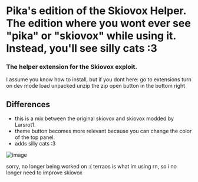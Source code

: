 # Pika's edition of the Skiovox Helper. The edition where you wont ever see "pika" or "skiovox" while using it. Instead, you'll see silly cats :3 
### The helper extension for the Skiovox exploit.

I assume you know how to install, but if you dont here: 
go to extensions
turn on dev mode
load unpacked
unzip the zip
open button in the bottom right

## Differences
- this is a mix between the original skiovox and skiovox modded by Larsrot1.
- theme button becomes more relevant because you can change the color of the top panel.
- adds silly cats :3 

![image](https://github.com/zkayns/skiovox-helper/assets/80561998/4c09893a-65a5-45da-b70b-5f3d20c27d54)


sorry, no longer being worked on :(
terraos is what im using rn, so i no longer need to improve skiovox